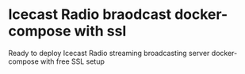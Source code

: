 # Icecast Radio braodcast docker-compose with ssl
Ready to deploy Icecast Radio streaming broadcasting server docker-compose with free SSL setup 
